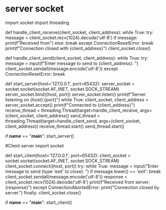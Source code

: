# server socket
import socket
import threading

def handle_client_receive(client_socket, client_address):
    while True:
        try:
            message = client_socket.recv(1024).decode('utf-8')
            if message:
                print(f"Received from")
            else:
                break
        except ConnectionResetError:
            break
    print(f"Connection closed with {client_address}")
    client_socket.close()

def handle_client_send(client_socket, client_address):
    while True:
        try:
            message = input(f"Enter message to send to {client_address}: ")
            client_socket.sendall(message.encode('utf-8'))
        except ConnectionResetError:
            break

def start_server(host='127.0.0.1', port=65432):
    server_socket = socket.socket(socket.AF_INET, socket.SOCK_STREAM)
    server_socket.bind((host, port))
    server_socket.listen()
    print(f"Server listening on {host}:{port}")
    while True:
        client_socket, client_address = server_socket.accept()
        print(f"Connected to {client_address}")
        receive_thread = threading.Thread(target=handle_client_receive, args=(client_socket, client_address))
        send_thread = threading.Thread(target=handle_client_send, args=(client_socket, client_address))
        receive_thread.start()
        send_thread.start()

if __name__ == "__main__":
    start_server()

 #Client server
import socket

def start_client(host='127.0.0.1', port=65432):
    client_socket = socket.socket(socket.AF_INET, socket.SOCK_STREAM)
    client_socket.connect((host, port))
    try:
        while True:
            message = input("Enter message to send (type 'exit' to close): ")
            if message.lower() == 'exit':
                break
            client_socket.sendall(message.encode('utf-8'))
            response = client_socket.recv(1024).decode('utf-8')
            print(f"Received from server: {response}")
    except ConnectionAbortedError:
        print("Connection closed by server.")
    finally:
        client_socket.close()

if __name__ == "__main__":
    start_client()
    
